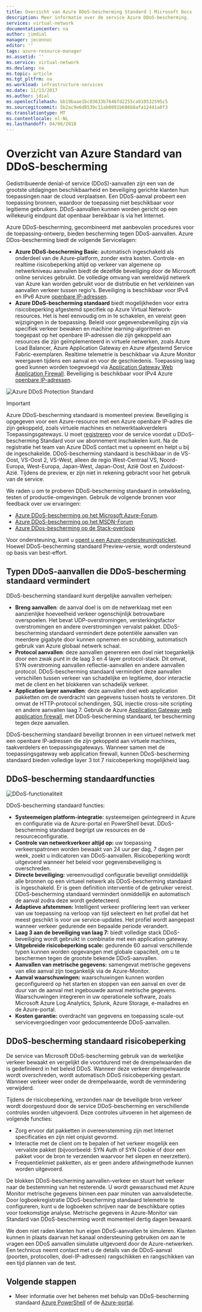 ```yaml
---
title: Overzicht van Azure DDoS-bescherming Standard | Microsoft Docs
description: Meer informatie over de service Azure DDoS-bescherming.
services: virtual-network
documentationcenter: na
author: jimdial
manager: jeconnoc
editor: ''
tags: azure-resource-manager
ms.assetid: ''
ms.service: virtual-network
ms.devlang: na
ms.topic: article
ms.tgt_pltfrm: na
ms.workload: infrastructure-services
ms.date: 11/13/2017
ms.author: jdial
ms.openlocfilehash: bb19baae1bc03633b7646fd2255ca910532595c5
ms.sourcegitcommit: 5b2ac9e6d8539c11ab0891b686b8afa12441a8f3
ms.translationtype: MT
ms.contentlocale: nl-NL
ms.lasthandoff: 04/06/2018
---
```

# <a name="azure-ddos-protection-standard-overview"></a>Overzicht van Azure Standard van DDoS-bescherming

Gedistribueerde denial-of service (DDoS)-aanvallen zijn een van de grootste uitdagingen beschikbaarheid en beveiliging gerichte klanten hun toepassingen naar de cloud verplaatsen. Een DDoS-aanval probeert een toepassing bronnen, waardoor de toepassing niet beschikbaar voor legitieme gebruikers. DDoS-aanvallen kunnen worden gericht op een willekeurig eindpunt dat openbaar bereikbaar is via het Internet.

Azure DDoS-bescherming, gecombineerd met aanbevolen procedures voor de toepassing-ontwerp, bieden bescherming tegen DDoS-aanvallen. Azure DDos-bescherming biedt de volgende Servicelagen: 

- **Azure DDoS-bescherming Basic**: automatisch ingeschakeld als onderdeel van de Azure-platform, zonder extra kosten. Controle- en realtime risicobeperking altijd op verkeer van algemene op netwerkniveau aanvallen biedt de dezelfde beveiliging door de Microsoft online services gebruikt. De volledige omvang van wereldwijd netwerk van Azure kan worden gebruikt voor de distributie en het verkleinen van aanvallen verkeer tussen regio's. Beveiliging is beschikbaar voor IPv4 en IPv6 Azure [openbare IP-adressen](virtual-network-public-ip-address.md).
- **Azure DDoS-bescherming standaard** biedt mogelijkheden voor extra risicobeperking afgestemd specifiek op Azure Virtual Network-resources. Het is heel eenvoudig om in te schakelen, en vereist geen wijzigingen in de toepassing. Beleid voor gegevensbeveiliging zijn via specifiek verkeer bewaken en machine learning-algoritmen en toegepast op het openbare IP-adressen die zijn gekoppeld aan resources die zijn geïmplementeerd in virtuele netwerken, zoals Azure Load Balancer, Azure Application Gateway en Azure afgestemd Service Fabric-exemplaren. Realtime telemetrie is beschikbaar via Azure Monitor weergaven tijdens een aanval en voor de geschiedenis. Toepassing laag goed kunnen worden toegevoegd via [Application Gateway Web Application Firewall](https://azure.microsoft.com/services/application-gateway). Beveiliging is beschikbaar voor IPv4 Azure [openbare IP-adressen](virtual-network-public-ip-address.md). 

![Azure DDoS Protection Standard](./media/ddos-protection-overview/ddos-protection-overview-fig2.png)

> [!IMPORTANT]
> Azure DDoS-bescherming standaard is momenteel preview. Beveiliging is opgegeven voor een Azure-resource met een Azure openbare IP-adres die zijn gekoppeld, zoals virtuele machines en netwerktaakverdelers Toepassingsgateways. U moet [registreren](http://aka.ms/ddosprotection) voor de service voordat u DDoS-bescherming Standard voor uw abonnement inschakelen kunt. Na de registratie het team van Azure DDoS contact met u opneemt en helpt u bij de ingeschakelde. DDoS-bescherming standaard is beschikbaar in de VS-Oost, VS-Oost 2, VS-West, alleen de regio West-Centraal VS, Noord-Europa, West-Europa, Japan-West, Japan-Oost, Azië Oost en Zuidoost-Azië. Tijdens de preview, er zijn niet in rekening gebracht voor het gebruik van de service.

We raden u om te proberen DDoS-bescherming standaard in ontwikkeling, testen of productie-omgevingen. Gebruik de volgende bronnen voor feedback over uw ervaringen:
- [Azure DDoS-bescherming op het Microsoft Azure-Forum](https://feedback.azure.com/forums/905032-azure-ddos-protection). 
- [Azure DDoS-bescherming op het MSDN-Forum](https://social.msdn.microsoft.com/forums/azure/en-US/home?forum=azureddosprotection)
- [Azure DDos-bescherming op de Stack-overloop](https://stackoverflow.com/tags/azure-ddos/info)

Voor ondersteuning, kunt u [opent u een Azure-ondersteuningsticket](../azure-supportability/how-to-create-azure-support-request.md). Hoewel DDoS-bescherming standaard Preview-versie, wordt ondersteund op basis van best-effort.

## <a name="types-of-ddos-attacks-that-ddos-protection-standard-mitigates"></a>Typen DDoS-aanvallen die DDoS-bescherming standaard vermindert

DDoS-bescherming standaard kunt dergelijke aanvallen verhelpen:

- **Breng aanvallen**: de aanval doel is om de netwerklaag met een aanzienlijke hoeveelheid verkeer ogenschijnlijk betrouwbare overspoelen. Het bevat UDP-overstromingen, versterkingsfactor overstromingen en andere overstromingen vervalst pakket. DDoS-bescherming standaard vermindert deze potentiële aanvallen van meerdere gigabyte door kunnen opnemen en scrubbing, automatisch gebruik van Azure globaal netwerk schaal. 
- **Protocol aanvallen**: deze aanvallen genereren een doel niet toegankelijk door een zwak punt in de laag 3 en 4 layer protocol-stack. Dit omvat, SYN overstroming aanvallen reflectie-aanvallen en andere aanvallen protocol. DDoS-bescherming standaard vermindert deze aanvallen verschillen tussen verkeer van schadelijke en legitieme, door interactie met de client en het blokkeren van schadelijk verkeer. 
- **Application layer aanvallen**: deze aanvallen doel web application pakketten om de overdracht van gegevens tussen hosts te verstoren. Dit omvat de HTTP-protocol schendingen, SQL injectie cross-site scripting en andere aanvallen laag 7. Gebruik de Azure [Application Gateway web application firewall](../application-gateway/application-gateway-web-application-firewall-overview.md?toc=%2fazure%2fvirtual-network%2ftoc.json), met DDoS-bescherming standaard, ter bescherming tegen deze aanvallen. 

DDoS-bescherming standaard beveiligt bronnen in een virtueel netwerk met een openbare IP-adressen die zijn gekoppeld aan virtuele machines, taakverdelers en toepassingsgateways. Wanneer samen met de toepassingsgateway web application firewall, kunnen DDoS-bescherming standaard bieden volledige layer 3 tot 7 risicobeperking mogelijkheid laag.

## <a name="ddos-protection-standard-features"></a>DDoS-bescherming standaardfuncties

![DDoS-functionaliteit](./media/ddos-protection-overview/ddos-overview-fig1.png)

DDoS-bescherming standaard functies: 

- **Systeemeigen platform-integratie:** systeemeigen geïntegreerd in Azure en configuratie via de Azure-portal en PowerShell bevat. DDoS-bescherming standaard begrijpt uw resources en de resourceconfiguratie.
- **Controle van netwerkverkeer altijd op:** uw toepassing verkeerspatronen worden bewaakt van 24 uur per dag, 7 dagen per week, zoekt u indicatoren van DDoS-aanvallen. Risicobeperking wordt uitgevoerd wanneer het beleid voor gegevensbeveiliging is overschreden.
- **Directe beveiliging:** vereenvoudigd configuratie beveiligt onmiddellijk alle bronnen op een virtueel netwerk als DDoS-bescherming standaard is ingeschakeld. Er is geen definition interventie of de gebruiker vereist. DDoS-bescherming standaard vermindert onmiddellijk en automatisch de aanval zodra deze wordt gedetecteerd.
- **Adaptieve afstemmen:** Intelligent verkeer profilering leert van verkeer van uw toepassing na verloop van tijd selecteert en het profiel dat het meest geschikt is voor uw service-updates. Het profiel wordt aangepast wanneer verkeer gedurende een bepaalde periode verandert.
- **Laag 3 aan de beveiliging van laag 7:** biedt volledige stack DDoS-beveiliging wordt gebruikt in combinatie met een application gateway.
- **Uitgebreide risicobeperking scale:** gedurende 60 aanval verschillende typen kunnen worden opgevangen met globale capaciteit, om u te beschermen tegen de grootste bekende DDoS-aanvallen. 
- **Aanvallen van metrische gegevens:** samengevat metrische gegevens van elke aanval zijn toegankelijk via de Azure-Monitor.
- **Aanval waarschuwingen:** waarschuwingen kunnen worden geconfigureerd op het starten en stoppen van een aanval en over de duur van de aanval met ingebouwde aanval metrische gegevens. Waarschuwingen integreren in uw operationele software, zoals Microsoft Azure Log Analytics, Splunk, Azure Storage, e-mailadres en de Azure-portal.
- **Kosten garantie:** overdracht van gegevens en toepassing scale-out servicevergoedingen voor gedocumenteerde DDoS-aanvallen.

## <a name="ddos-protection-standard-mitigation"></a>DDoS-bescherming standaard risicobeperking

De service van Microsoft DDoS-bescherming gebruik van de werkelijke verkeer bewaakt en vergelijkt die voortdurend met de drempelwaarden die is gedefinieerd in het beleid DDoS. Wanneer deze verkeer drempelwaarde wordt overschreden, wordt automatisch DDoS risicobeperking gestart. Wanneer verkeer weer onder de drempelwaarde, wordt de vermindering verwijderd.

Tijdens de risicobeperking, verzonden naar de beveiligde bron verkeer wordt doorgestuurd door de service DDoS-bescherming en verschillende controles worden uitgevoerd. Deze controles uitvoeren in het algemeen de volgende functies:

- Zorg ervoor dat pakketten in overeenstemming zijn met Internet specificaties en zijn niet onjuist gevormd.
- Interactie met de client om te bepalen of het verkeer mogelijk een vervalste pakket (bijvoorbeeld: SYN Auth of SYN Cookie of door een pakket voor de bron te verzenden waarvoor het slepen en neerzetten).
- Frequentielimiet pakketten, als er geen andere afdwingmethode kunnen worden uitgevoerd.

De blokken DDoS-bescherming aanvallen-verkeer en stuurt het verkeer naar de bestemming van het resterende. U wordt gewaarschuwd met Azure Monitor metrische gegevens binnen een paar minuten van aanvalsdetectie. Door logboekregistratie DDoS-bescherming standaard telemetrie te configureren, kunt u de logboeken schrijven naar de beschikbare opties voor toekomstige analyse. Metrische gegevens in Azure-Monitor van Standard van DDoS-bescherming wordt momenteel dertig dagen bewaard.

We doen niet raden klanten hun eigen DDoS-aanvallen te simuleren. Klanten kunnen in plaats daarvan het kanaal ondersteuning gebruiken om aan te vragen een DDoS aanvallen simulatie uitgevoerd door de Azure-netwerken. Een technicus neemt contact met u de details van de DDoS-aanval (poorten, protocollen, doel-IP-adressen) rangschikken en rangschikken van een tijd plannen van de test.

## <a name="next-steps"></a>Volgende stappen

- Meer informatie over het beheren met behulp van DDoS-bescherming standaard [Azure PowerShell](ddos-protection-manage-ps.md) of de [Azure-portal](ddos-protection-manage-portal.md).
